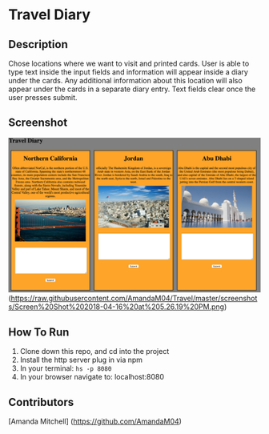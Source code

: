 # Travel Diary

## Description
Chose locations where we want to visit and printed cards. User is able to type text inside the input fields and information will appear inside a diary under the cards. Any additional information about this location will also appear under the cards in a separate diary entry. Text fields clear once the user presses submit.

## Screenshot
![webpage](https://raw.githubusercontent.com/AmandaM04/Travel/master/screenshots/Screen%20Shot%202018-04-16%20at%205.25.46%20PM.png)
(https://raw.githubusercontent.com/AmandaM04/Travel/master/screenshots/Screen%20Shot%202018-04-16%20at%205.26.19%20PM.png)

## How To Run
1. Clone down this repo, and cd into the project
2. Install the http server plug in via npm
3. In your terminal: ``` hs -p 8080 ```
4. In your browser navigate to: localhost:8080

## Contributors
[Amanda Mitchell] (https://github.com/AmandaM04)